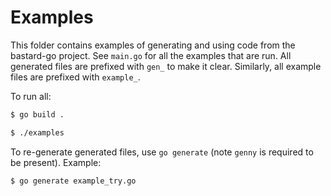 # Examples

This folder contains examples of generating and using code from the bastard-go
project. See `main.go` for all the examples that are run. All generated files are
prefixed with `gen_` to make it clear. Similarly, all example files are prefixed
with `example_`.

To run all:
```bash
$ go build .

$ ./examples
```

To re-generate generated files, use `go generate` (note `genny` is required to be present).
Example:

```bash
$ go generate example_try.go
```